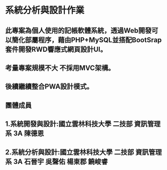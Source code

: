 # 系統分析與設計作業
## 此專案為個人使用的記帳軟體系統，透過Web開發可以簡化部屬程序，藉由PHP+MySQL並搭配BootSrap套件開發RWD響應式網頁設計UI。
## 考量專案規模不大 不採用MVC架構。
## 後續繼續整合PWA設計模式。
## 團體成員
## 1.系統開發與設計:國立雲林科技大學 二技部 資訊管理系 3A 陳德恩
## 2.系統分析與設計:國立雲林科技大學 二技部 資訊管理系 3A 石晉宇 吳聲佑 楊東郡 饒峻睿
